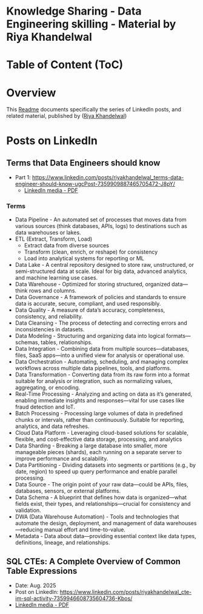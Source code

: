 Knowledge Sharing - Data Engineering skilling - Material by Riya Khandelwal
===========================================================================

# Table of Content (ToC)


# Overview
This [Readme](https://github.com/data-engineering-helpers/data-engineering-skilling/blob/main/Data-Engineering-by-Riya-Khandelwal.md) documents specifically the series of LinkedIn posts, and related material, published by
([Riya Khandelwal](https://www.linkedin.com/in/riyakhandelwal/))

# Posts on LinkedIn

## Terms that Data Engineers should know
* Part 1: https://www.linkedin.com/posts/riyakhandelwal_terms-data-engineer-should-know-ugcPost-7359909887465705472-J8pY/
  * [LinkedIn media - PDF](https://media.licdn.com/dms/document/media/v2/D561FAQEIhJtwKyUQ6Q/feedshare-document-pdf-analyzed/B56ZiOmh0THQAk-/0/1754739137945?e=1755734400&v=beta&t=s-LLpQvhA3fOyH0aR_uiodIGoaS1NdtROx1G3k3GA4M)

### Terms
* Data Pipeline - An automated set of processes that moves data from various sources (think databases, APIs, logs) to destinations such as data warehouses or lakes.
* ETL (Extract, Transform, Load)
  * Extract data from diverse sources
  * Transform (clean, enrich, or reshape) for consistency
  * Load into analytical systems for reporting or ML
* Data Lake - A central repository designed to store raw, unstructured, or semi-structured data at scale. Ideal for big data, advanced analytics, and machine learning use cases.
* Data Warehouse - Optimized for storing structured, organized data—think rows and columns. 
* Data Governance - A framework of policies and standards to ensure data is accurate, secure, compliant, and used responsibly. 
* Data Quality - A measure of data’s accuracy, completeness, consistency, and reliability. 
* Data Cleansing - The process of detecting and correcting errors and inconsistencies in datasets. 
* Data Modeling - Structuring and organizing data into logical formats—schemas, tables, relationships.
* Data Integration - Combining data from multiple sources—databases, files, SaaS apps—into a unified view for analysis or operational use.
* Data Orchestration - Automating, scheduling, and managing complex workflows across multiple data pipelines, tools, and platforms.
* Data Transformation - Converting data from its raw form into a format suitable for analysis or integration, such as normalizing values, aggregating, or encoding.
* Real-Time Processing - Analyzing and acting on data as it’s generated, enabling immediate insights and responses—vital for use cases like fraud detection and IoT.
* Batch Processing - Processing large volumes of data in predefined chunks or intervals, rather than continuously. Suitable for reporting, analytics, and data refreshes.
* Cloud Data Platform - Leveraging cloud-based solutions for scalable, flexible, and cost-effective data storage, processing, and analytics
* Data Sharding - Breaking a large database into smaller, more manageable pieces (shards), each running on a separate server to improve performance and scalability.
* Data Partitioning - Dividing datasets into segments or partitions (e.g., by date, region) to speed up query performance and enable parallel processing.
* Data Source - The origin point of your raw data—could be APIs, files, databases, sensors, or external platforms.
* Data Schema - A blueprint that defines how data is organized—what fields exist, their types, and relationships—crucial for consistency and validation.
* DWA (Data Warehouse Automation) - Tools and technologies that automate the design, deployment, and management of data warehouses—reducing manual effort and time-to-value.
* Metadata - Data about data—providing essential context like data types, definitions, lineage, and relationships. 

## SQL CTEs: A Complete Overview of Common Table Expressions
* Date: Aug. 2025
* Post on LinkedIn: https://www.linkedin.com/posts/riyakhandelwal_cte-im-sql-activity-7359946608735604736-Kbos/
* [LinkedIn media - PDF](https://media.licdn.com/dms/document/media/v2/D561FAQHWIQK1xHC-Xw/feedshare-document-pdf-analyzed/B56ZiOe457G0Ac-/0/1754737130508?e=1755734400&v=beta&t=MLFcWNo8WSdBkIj38eFREvrNRhFW9hWbA38gIg97pSk)

